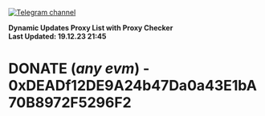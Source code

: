 [![Telegram channel](https://img.shields.io/endpoint?url=https://runkit.io/damiankrawczyk/telegram-badge/branches/master?url=https://t.me/n4z4v0d)](https://t.me/n4z4v0d) 

**Dynamic Updates Proxy List with Proxy Checker**  
**Last Updated: 19.12.23 21:45**

# DONATE (_any evm_) - 0xDEADf12DE9A24b47Da0a43E1bA70B8972F5296F2
